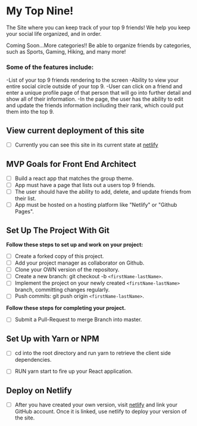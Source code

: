 # My Top Nine!

The Site where you can keep track of your top 9 friends!
We help you keep your social life organized, and in order.

Coming Soon...More categories!!
Be able to organize friends by categories, such as Sports,
Gaming, Hiking, and many more!

### Some of the features include:

-List of your top 9 friends rendering to the screen
-Ability to view your entire social circle outside of your top 9.
-User can click on a friend and enter a unique profile page of that person that will go into further detail and show all of their information.
-In the page, the user has the ability to edit and update the friends information incliuding their rank, which could put them into the top 9.

## View current deployment of this site

- [ ] Currently you can see this site in its current state at [netlify](https://nervous-mayer-90be94.netlify.com/)

## MVP Goals for Front End Architect

- [ ] Build a react app that matches the group theme.
- [ ] App must have a page that lists out a users top 9 friends.
- [ ] The user should have the ability to add, delete, and update friends from their list.
- [ ] App must be hosted on a hosting platform like "Netlify" or "Github Pages".

## Set Up The Project With Git

**Follow these steps to set up and work on your project:**

- [ ] Create a forked copy of this project.
- [ ] Add your project manager as collaborator on Github.
- [ ] Clone your OWN version of the repository.
- [ ] Create a new branch: git checkout -b `<firstName-lastName>`.
- [ ] Implement the project on your newly created `<firstName-lastName>` branch, committing changes regularly.
- [ ] Push commits: git push origin `<firstName-lastName>`.

**Follow these steps for completing your project.**

- [ ] Submit a Pull-Request to merge <firstName-lastName> Branch into master.

## Set Up with Yarn or NPM

- [ ] cd into the root directory and run yarn to retrieve the client side dependencies.

- [ ] RUN yarn start to fire up your React application.

## Deploy on Netlify

- [ ] After you have created your own version, visit [netlify](https://www.netlify.com/) and link your GitHub account. Once it is linked, use netlify to deploy your version of the site.
